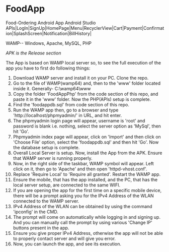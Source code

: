 # FoodApp
Food-Ordering Android App
Android Studio
APIs|LogIn|SignUp|HomePage|Menu|RecyclerView|Cart|Payment|Confirmation|SplashScreen|Notification|BillHistory|

WAMP-- Windows, Apache, MySQL, PHP

*APK is the Release section*

The App is based on WAMP local server so, to see the full execution of the app you have to first do following things:
1. Download WAMP server and install it on your PC. Clone the repo.
2. Go to the file of WAMP(wamp64) and, then to the 'www' folder located inside it. Generally- C:\wamp64\www
3. Copy the folder 'FoodAppPhp' from the code section of this repo, and paste it in the 'www' folder. Now the PHP(APIs) setup is complete.
4. Find the 'foodappdb.sql' from code section of this repo.
5. Run the WAMP app then, go to a browser and type 'http://localhost/phpmyadmin/' in URL, and hit enter.
6. The phpmyadmin login page will appear, username is 'root' and password is blank i.e. nothing, select the server option as 'MySql', then hit 'Go'.
7. Phpmyadmin index page will appear, click on 'Import' and then click on 'Choose File' option, select the 'foodappdb.sql' and then hit 'Go'. Now the database setup is complete.
8. Overall Local Server is setup. Now, install the App from the APK. Ensure that WAMP server is running properly.
9. Now, in the right side of the taskbar, WAMP symbol will appear. Left click on it, then go to 'Apache' and then open 'httpd-vhost.conf'.
10. Replace 'Require Local' to 'Require all granted'. Restart the WAMP app.
11. Ensure the mobile, that has the app installed, and the PC, that has the local server setup, are connected to the same WIFI.
12. If you are opening the app for the first time on a specific mobile device, there will be a prompt asking you for the IPv4 Address of the WLAN connected to the WAMP server.
13. IPv4 Address of the WLAN can be obtained by using the command 'ipconfig' in the CMD.
14. The prompt will come on automatically while logging in and signing up. And you can manually call the prompt by using various 'Change IP' buttons present in the app.
15. Ensure you give proper IPv4 Address, otherwise the app will not be able to properly contact server and will give you error.
16. Now, you can launch the app, and see its execution.
